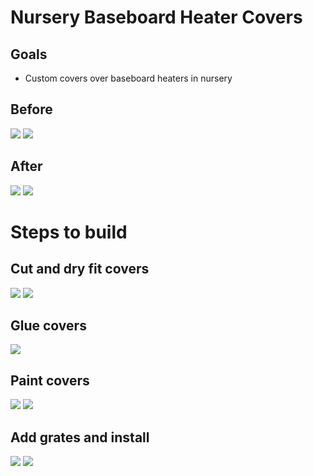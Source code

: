 # Nursery Baseboard Heater Covers

## Goals
- Custom covers over baseboard heaters in nursery

## Before
![](dry-fit-1.jpg)
![](dry-fit-2.jpg)

## After
![](after-1.jpg)
![](after-2.jpg)

# Steps to build

## Cut and dry fit covers
![](dry-fit-1.jpg)
![](dry-fit-2.jpg)

## Glue covers
![](glue.jpg)

## Paint covers
![](paint-1.jpg)
![](paint-2.jpg)

## Add grates and install
![](after-1.jpg)
![](after-2.jpg)

